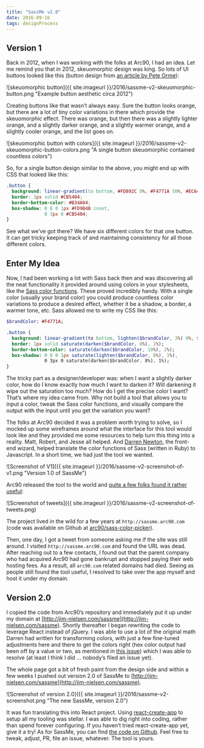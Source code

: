 ```yaml
---
title: "SassMe v2.0"
date: 2016-09-16
tags: designProcess
---
```


## Version 1

Back in 2012, when I was working with the folks at Arc90, I had an idea. Let me remind you that in 2012, skeuomorphic design was king. So lots of UI buttons looked like this (button design from [an article by Pete Orme](https://webdesign.tutsplus.com/articles/principles-for-successful-button-design--webdesign-6094)):

![skeuomorphic button]({{ site.imageurl }}/2016/sassme-v2-skeuomorphic-button.png "Example button aesthetic circa 2012")

Creating buttons like that wasn’t always easy. Sure the button looks orange, but there are a lot of tiny color variations in there which provide the skeuomorphic effect. There was orange, but then there was a slightly lighter orange, and a slightly darker orange, and a slightly warmer orange, and a slightly cooler orange, and the list goes on.

![skeuomorphic button with colors]({{ site.imageurl }}/2016/sassme-v2-skeuomorphic-button-colors.png "A single button skeuomorphic contained countless colors")

So, for a single button design similar to the above, you might end up with CSS that looked like this:

```css
.button {
  background: linear-gradient(to bottom, #FD892C 0%, #F4771A 50%, #EC6409 100%);
  border: 1px solid #CB5404;
  border-bottom-color: #B34A04;
  box-shadow: 0 0 0 1px #FD9B4B inset,
              0 3px 0 #CB5404;
}
```

See what we’ve got there? We have six different colors for that one button. It can get tricky keeping track of and maintaining consistency for all those different colors.

## Enter My Idea

Now, I had been working a lot with Sass back then and was discovering all the neat functionality it provided around using colors in your stylesheets, like the [Sass color functions](http://sass-lang.com/documentation/Sass/Script/Functions.html). These proved incredibly handy. With a single color (usually your brand color) you could produce countless color variations to produce a desired effect, whether it be a shadow, a border, a warmer tone, etc. Sass allowed me to write my CSS like this:

```sass
$brandColor: #F4771A;

.button {
  background: linear-gradient(to bottom, lighten($brandColor, 3%) 0%, $brandColor 50%, darken($brandColor, 3%) 100%);
  border: 1px solid saturate(darken($brandColor, 8%), 1%);
  border-bottom-color: saturate(darken($brandColor, 10%), 2%);
  box-shadow: 0 0 0 1px saturate(lighten($brandColor, 8%), 1%),
              0 3px 0 saturate(darken($brandColor, 8%), 1%);
}
```

The tricky part as a designer/developer was: when I want a slightly darker color, how do I know exactly how much I want to darken it? Will darkening it wipe out the saturation too much? How do I get the precise color I want? That’s where my idea came from. Why not build a tool that allows you to input a color, tweak the Sass color functions, and visually compare the output with the input until you get the variation you want?

The folks at Arc90 decided it was a problem worth trying to solve, so I mocked up some wireframes around what the interface for this tool would look like and they provided me some resources to help turn this thing into a reality. Matt, Robert, and Jesse all helped. And [Darren Newton](https://twitter.com/d_run), the front-end wizard, helped translate the color functions of Sass (written in Ruby) to Javascript. In a short time, we had just the tool we wanted.

![Screenshot of V1]({{ site.imageurl }}/2016/sassme-v2-screenshot-of-v1.png "Version 1.0 of SassMe")

Arc90 released the tool to the world and [quite a few folks found it rather useful](https://twitter.com/search?f=tweets&vertical=default&q=sassme.arc90.com):

![Screenshot of tweets]({{ site.imageurl }}/2016/sassme-v2-screenshot-of-tweets.png)

The project lived in the wild for a few years at `http://sassme.arc90.com` (code was available on Github at [arc90/sass-color-picker](https://github.com/arc90/sass-color-picker)).

Then, one day, I got a tweet from someone asking me if the site was still around. I visited `http://sassme.arc90.com` and found the URL was dead. After reaching out to a few contacts, I found out that the parent company who had acquired Arc90 had gone bankrupt and stopped paying their web hosting fees. As a result, all `arc90.com` related domains had died. Seeing as people still found the tool useful, I resolved to take over the app myself and host it under my domain.

## Version 2.0

I copied the code from Arc90’s repository and immediately put it up under my domain at [http://jim-nielsen.com/sassme](http://jim-nielsen.com/sassme). Shortly thereafter I began rewriting the code to leverage React instead of jQuery. I was able to use a lot of the original math Darren had written for transforming colors, with just a few fine-tuned adjustments here and there to get the colors right (hex color output had been off by a value or two, as mentioned in [this issue](https://github.com/arc90/sass-color-picker/issues/5)) which I was able to resolve (at least I think I did ... nobody’s filed an issue yet).

The whole page got a bit of fresh paint from the design side and within a few weeks I pushed out version 2.0 of SassMe to [http://jim-nielsen.com/sassme](http://jim-nielsen.com/sassme).

![Screenshot of version 2.0]({{ site.imageurl }}/2016/sassme-v2-screenshot.png "The new SassMe, version 2.0")

It was fun translating this into React project. Using [react-create-app](https://github.com/facebookincubator/create-react-app) to setup all my tooling was stellar. I was able to dig right into coding, rather than spend forever configuring. If you haven’t tried react-create-app yet, give it a try! As for SassMe, you can find [the code on Github](https://github.com/jimniels/sassme). Feel free to tweak, adjust, PR, file an issue, whatever. The tool is yours.
